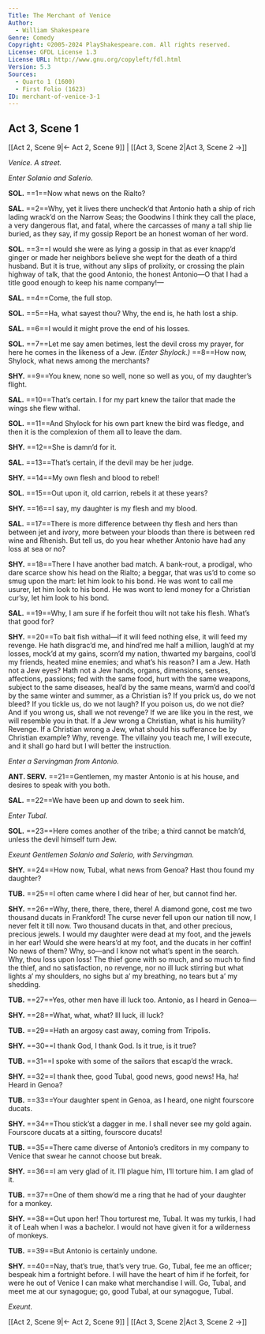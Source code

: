 ```yaml
---
Title: The Merchant of Venice
Author: 
  - William Shakespeare
Genre: Comedy
Copyright: ©2005-2024 PlayShakespeare.com. All rights reserved.
License: GFDL License 1.3
License URL: http://www.gnu.org/copyleft/fdl.html
Version: 5.3
Sources:
  - Quarto 1 (1600)
  - First Folio (1623)
ID: merchant-of-venice-3-1
---
```


## Act 3, Scene 1
[[Act 2, Scene 9|← Act 2, Scene 9]] | [[Act 3, Scene 2|Act 3, Scene 2 →]]

*Venice. A street.*

*Enter Solanio and Salerio.*

**SOL.**
==1==Now what news on the Rialto?

**SAL.**
==2==Why, yet it lives there uncheck’d that Antonio hath a ship of rich lading wrack’d on the Narrow Seas; the Goodwins I think they call the place, a very dangerous flat, and fatal, where the carcasses of many a tall ship lie buried, as they say, if my gossip Report be an honest woman of her word.

**SOL.**
==3==I would she were as lying a gossip in that as ever knapp’d ginger or made her neighbors believe she wept for the death of a third husband. But it is true, without any slips of prolixity, or crossing the plain highway of talk, that the good Antonio, the honest Antonio—O that I had a title good enough to keep his name company!⁠—

**SAL.**
==4==Come, the full stop.

**SOL.**
==5==Ha, what sayest thou? Why, the end is, he hath lost a ship.

**SAL.**
==6==I would it might prove the end of his losses.

**SOL.**
==7==Let me say amen betimes, lest the devil cross my prayer, for here he comes in the likeness of a Jew.
*(Enter Shylock.)*
==8==How now, Shylock, what news among the merchants?

**SHY.**
==9==You knew, none so well, none so well as you, of my daughter’s flight.

**SAL.**
==10==That’s certain. I for my part knew the tailor that made the wings she flew withal.

**SOL.**
==11==And Shylock for his own part knew the bird was fledge, and then it is the complexion of them all to leave the dam.

**SHY.**
==12==She is damn’d for it.

**SAL.**
==13==That’s certain, if the devil may be her judge.

**SHY.**
==14==My own flesh and blood to rebel!

**SOL.**
==15==Out upon it, old carrion, rebels it at these years?

**SHY.**
==16==I say, my daughter is my flesh and my blood.

**SAL.**
==17==There is more difference between thy flesh and hers than between jet and ivory, more between your bloods than there is between red wine and Rhenish. But tell us, do you hear whether Antonio have had any loss at sea or no?

**SHY.**
==18==There I have another bad match. A bank-rout, a prodigal, who dare scarce show his head on the Rialto; a beggar, that was us’d to come so smug upon the mart: let him look to his bond. He was wont to call me usurer, let him look to his bond. He was wont to lend money for a Christian cur’sy, let him look to his bond.

**SAL.**
==19==Why, I am sure if he forfeit thou wilt not take his flesh. What’s that good for?

**SHY.**
==20==To bait fish withal—if it will feed nothing else, it will feed my revenge. He hath disgrac’d me, and hind’red me half a million, laugh’d at my losses, mock’d at my gains, scorn’d my nation, thwarted my bargains, cool’d my friends, heated mine enemies; and what’s his reason? I am a Jew. Hath not a Jew eyes? Hath not a Jew hands, organs, dimensions, senses, affections, passions; fed with the same food, hurt with the same weapons, subject to the same diseases, heal’d by the same means, warm’d and cool’d by the same winter and summer, as a Christian is? If you prick us, do we not bleed? If you tickle us, do we not laugh? If you poison us, do we not die? And if you wrong us, shall we not revenge? If we are like you in the rest, we will resemble you in that. If a Jew wrong a Christian, what is his humility? Revenge. If a Christian wrong a Jew, what should his sufferance be by Christian example? Why, revenge. The villainy you teach me, I will execute, and it shall go hard but I will better the instruction.

*Enter a Servingman from Antonio.*

**ANT. SERV.**
==21==Gentlemen, my master Antonio is at his house, and desires to speak with you both.

**SAL.**
==22==We have been up and down to seek him.

*Enter Tubal.*

**SOL.**
==23==Here comes another of the tribe; a third cannot be match’d, unless the devil himself turn Jew.

*Exeunt Gentlemen Solanio and Salerio, with Servingman.*

**SHY.**
==24==How now, Tubal, what news from Genoa? Hast thou found my daughter?

**TUB.**
==25==I often came where I did hear of her, but cannot find her.

**SHY.**
==26==Why, there, there, there, there! A diamond gone, cost me two thousand ducats in Frankford! The curse never fell upon our nation till now, I never felt it till now. Two thousand ducats in that, and other precious, precious jewels. I would my daughter were dead at my foot, and the jewels in her ear! Would she were hears’d at my foot, and the ducats in her coffin! No news of them? Why, so—and I know not what’s spent in the search. Why, thou loss upon loss! The thief gone with so much, and so much to find the thief, and no satisfaction, no revenge, nor no ill luck stirring but what lights a’ my shoulders, no sighs but a’ my breathing, no tears but a’ my shedding.

**TUB.**
==27==Yes, other men have ill luck too. Antonio, as I heard in Genoa⁠—

**SHY.**
==28==What, what, what? Ill luck, ill luck?

**TUB.**
==29==Hath an argosy cast away, coming from Tripolis.

**SHY.**
==30==I thank God, I thank God. Is it true, is it true?

**TUB.**
==31==I spoke with some of the sailors that escap’d the wrack.

**SHY.**
==32==I thank thee, good Tubal, good news, good news! Ha, ha! Heard in Genoa?

**TUB.**
==33==Your daughter spent in Genoa, as I heard, one night fourscore ducats.

**SHY.**
==34==Thou stick’st a dagger in me. I shall never see my gold again. Fourscore ducats at a sitting, fourscore ducats!

**TUB.**
==35==There came diverse of Antonio’s creditors in my company to Venice that swear he cannot choose but break.

**SHY.**
==36==I am very glad of it. I’ll plague him, I’ll torture him. I am glad of it.

**TUB.**
==37==One of them show’d me a ring that he had of your daughter for a monkey.

**SHY.**
==38==Out upon her! Thou torturest me, Tubal. It was my turkis, I had it of Leah when I was a bachelor. I would not have given it for a wilderness of monkeys.

**TUB.**
==39==But Antonio is certainly undone.

**SHY.**
==40==Nay, that’s true, that’s very true. Go, Tubal, fee me an officer; bespeak him a fortnight before. I will have the heart of him if he forfeit, for were he out of Venice I can make what merchandise I will. Go, Tubal, and meet me at our synagogue; go, good Tubal, at our synagogue, Tubal.

*Exeunt.*

[[Act 2, Scene 9|← Act 2, Scene 9]] | [[Act 3, Scene 2|Act 3, Scene 2 →]]